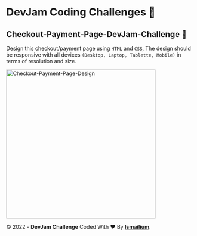 # DevJam Coding Challenges :100: 
## Checkout-Payment-Page-DevJam-Challenge :rocket:
Design this checkout/payment page using `HTML` and `CSS`, The design should be responsive with all devices `(Desktop, Laptop, Tablette, Mobile)` in terms of resolution and size.

<img src="https://media.discordapp.net/attachments/986232579646689382/995843039891308594/Checkout-Page-Design.jpg?width=761&height=521" height="400px" alt="Checkout-Payment-Page-Design" />

&copy; 2022 - <b>DevJam Challenge</b> Coded With ❤️ By <a href="https://ismailium.vercel.app/" target="new tab"><b>Ismailium</b></a>.
